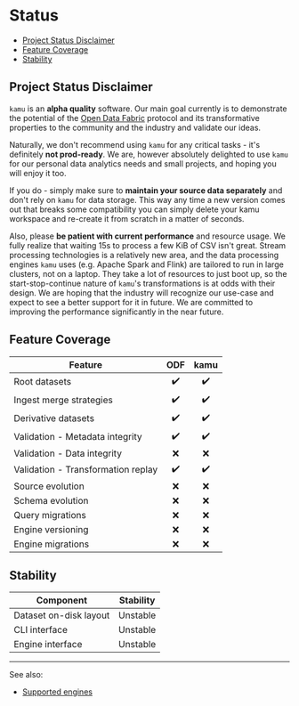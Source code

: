 # Status <!-- omit in toc -->

- [Project Status Disclaimer](#project-status-disclaimer)
- [Feature Coverage](#feature-coverage)
- [Stability](#stability)

## Project Status Disclaimer
`kamu` is an **alpha quality** software. Our main goal currently is to demonstrate the potential of the [Open Data Fabric](https://github.com/kamu-data/open-data-fabric) protocol and its transformative properties to the community and the industry and validate our ideas.

Naturally, we don't recommend using `kamu` for any critical tasks - it's definitely **not prod-ready**. We are, however absolutely delighted to use `kamu` for our personal data analytics needs and small projects, and hoping you will enjoy it too.

If you do - simply make sure to **maintain your source data separately** and don't rely on `kamu` for data storage. This way any time a new version comes out that breaks some compatibility you can simply delete your kamu workspace and re-create it from scratch in a matter of seconds.

Also, please **be patient with current performance** and resource usage. We fully realize that waiting 15s to process a few KiB of CSV isn't great. Stream processing technologies is a relatively new area, and the data processing engines `kamu` uses (e.g. Apache Spark and Flink) are tailored to run in large clusters, not on a laptop. They take a lot of resources to just boot up, so the start-stop-continue nature of `kamu`'s transformations is at odds with their design. We are hoping that the industry will recognize our use-case and expect to see a better support for it in future. We are committed to improving the performance significantly in the near future.


## Feature Coverage

| Feature                            |  ODF  | kamu  |
| ---------------------------------- | :---: | :---: |
| Root datasets                      |   ✔️   |   ✔️   |
| Ingest merge strategies            |   ✔️   |   ✔️   |
| Derivative datasets                |   ✔️   |   ✔️   |
| Validation - Metadata integrity    |   ✔️   |   ✔️   |
| Validation - Data integrity        |   ❌   |   ❌   |
| Validation - Transformation replay |   ✔️   |   ✔️   |
| Source evolution                   |   ❌   |   ❌   |
| Schema evolution                   |   ❌   |   ❌   |
| Query migrations                   |   ❌   |   ❌   |
| Engine versioning                  |   ❌   |   ❌   |
| Engine migrations                  |   ❌   |   ❌   |



## Stability

| Component              | Stability |
| ---------------------- | :-------: |
| Dataset on-disk layout | Unstable  |
| CLI interface          | Unstable  |
| Engine interface       | Unstable  |


---

See also:
- [Supported engines](transform.md#supported-engines)